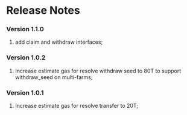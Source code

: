 # Release Notes

### Version 1.1.0
1. add claim and withdraw interfaces;

### Version 1.0.2
1. Increase estimate gas for resolve withdraw seed to 80T to support withdraw_seed on multi-farms;

### Version 1.0.1
1. Increase estimate gas for resolve transfer to 20T;